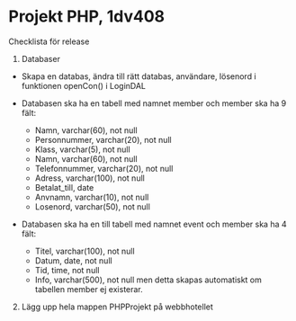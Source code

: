 Projekt PHP, 1dv408
===================================
Checklista för release

1. Databaser
- Skapa en databas, ändra till rätt databas, användare, lösenord i  funktionen openCon() i LoginDAL
- Databasen ska ha en tabell med namnet member och
  member ska ha 9 fält:
	- Namn, varchar(60), not null
	- Personnummer, varchar(20), not null
	- Klass, varchar(5), not null
	- Namn, varchar(60), not null
	- Telefonnummer, varchar(20), not null
	- Adress, varchar(100), not null
	- Betalat_till, date
	- Anvnamn, varchar(10), not null
	- Losenord, varchar(50), not null
  
- Databasen ska ha en till tabell med namnet event och
  member ska ha 4 fält:
	- Titel, varchar(100), not null
	- Datum, date, not null
	- Tid, time, not null
	- Info, varchar(500), not null
  men detta skapas automatiskt om tabellen member ej existerar.
  
2. Lägg upp hela mappen PHPProjekt på webbhotellet
